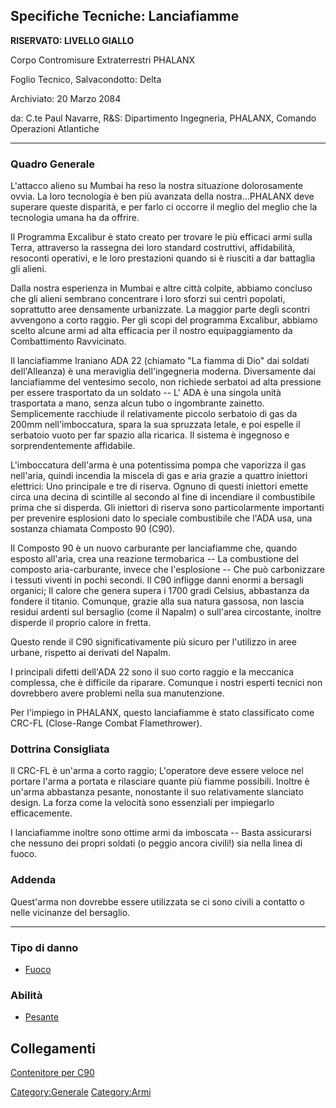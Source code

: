 ## Specifiche Tecniche: Lanciafiamme

**RISERVATO: LIVELLO GIALLO**

Corpo Contromisure Extraterrestri PHALANX

Foglio Tecnico, Salvacondotto: Delta

Archiviato: 20 Marzo 2084

da: C.te Paul Navarre, R&S: Dipartimento Ingegneria, PHALANX, Comando
Operazioni Atlantiche

------------------------------------------------------------------------

### Quadro Generale

L'attacco alieno su Mumbai ha reso la nostra situazione dolorosamente
ovvia. La loro tecnologia è ben più avanzata della nostra...PHALANX deve
superare queste disparità, e per farlo ci occorre il meglio del meglio
che la tecnologia umana ha da offrire.

Il Programma Excalibur è stato creato per trovare le più efficaci armi
sulla Terra, attraverso la rassegna dei loro standard costruttivi,
affidabilità, resoconti operativi, e le loro prestazioni quando si è
riusciti a dar battaglia gli alieni.

Dalla nostra esperienza in Mumbai e altre città colpite, abbiamo
concluso che gli alieni sembrano concentrare i loro sforzi sui centri
popolati, soprattutto aree densamente urbanizzate. La maggior parte
degli scontri avvengono a corto raggio. Per gli scopi del programma
Excalibur, abbiamo scelto alcune armi ad alta efficacia per il nostro
equipaggiamento da Combattimento Ravvicinato.

Il lanciafiamme Iraniano ADA 22 (chiamato "La fiamma di Dio" dai soldati
dell'Alleanza) è una meraviglia dell'ingegneria moderna. Diversamente
dai lanciafiamme del ventesimo secolo, non richiede serbatoi ad alta
pressione per essere trasportato da un soldato -- L' ADA è una singola
unità trasportata a mano, senza alcun tubo o ingombrante zainetto.
Semplicemente racchiude il relativamente piccolo serbatoio di gas da
200mm nell'imboccatura, spara la sua spruzzata letale, e poi espelle il
serbatoio vuoto per far spazio alla ricarica. Il sistema è ingegnoso e
sorprendentemente affidabile.

L'imboccatura dell'arma è una potentissima pompa che vaporizza il gas
nell'aria, quindi incendia la miscela di gas e aria grazie a quattro
iniettori elettrici: Uno principale e tre di riserva. Ognuno di questi
iniettori emette circa una decina di scintille al secondo al fine di
incendiare il combustibile prima che si disperda. Gli iniettori di
riserva sono particolarmente importanti per prevenire esplosioni dato lo
speciale combustibile che l'ADA usa, una sostanza chiamata Composto 90
(C90).

Il Composto 90 è un nuovo carburante per lanciafiamme che, quando
esposto all'aria, crea una reazione termobarica -- La combustione del
composto aria-carburante, invece che l'esplosione -- Che può
carbonizzare i tessuti viventi in pochi secondi. Il C90 infligge danni
enormi a bersagli organici; Il calore che genera supera i 1700 gradi
Celsius, abbastanza da fondere il titanio. Comunque, grazie alla sua
natura gassosa, non lascia residui ardenti sul bersaglio (come il
Napalm) o sull'area circostante, inoltre disperde il proprio calore in
fretta.

Questo rende il C90 significativamente più sicuro per l'utilizzo in aree
urbane, rispetto ai derivati del Napalm.

I principali difetti dell'ADA 22 sono il suo corto raggio e la meccanica
complessa, che è difficile da riparare. Comunque i nostri esperti
tecnici non dovrebbero avere problemi nella sua manutenzione.

Per l'impiego in PHALANX, questo lanciafiamme è stato classificato come
CRC-FL (Close-Range Combat Flamethrower).

### Dottrina Consigliata

Il CRC-FL è un'arma a corto raggio; L'operatore deve essere veloce nel
portare l'arma a portata e rilasciare quante più fiamme possibili.
Inoltre è un'arma abbastanza pesante, nonostante il suo relativamente
slanciato design. La forza come la velocità sono essenziali per
impiegarlo efficacemente.

I lanciafiamme inoltre sono ottime armi da imboscata -- Basta
assicurarsi che nessuno dei propri soldati (o peggio ancora civili!) sia
nella linea di fuoco.

### Addenda

Quest'arma non dovrebbe essere utilizzata se ci sono civili a contatto o
nelle vicinanze del bersaglio.

------------------------------------------------------------------------

### Tipo di danno

- [Fuoco](Danno/Fuoco "wikilink")

### Abilità

- [Pesante](Skills/Pesante "wikilink")

## Collegamenti

[Contenitore per
C90](Equipaggiamento/Munizioni/Contenitore_per_C90 "wikilink")

[Category:Generale](Category:Generale "wikilink")
[Category:Armi](Category:Armi "wikilink")